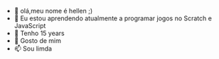 - 👋 olá,meu nome é hellen ;)
- 👀 Eu estou aprendendo atualmente a programar jogos no Scratch e JavaScript 
- 🌱 Tenho 15 years
- 💞️ Gosto de mim
- 📫 Sou limda

<!---
bachihellen/bachihellen is a ✨ special ✨ repository because its `README.md` (this file) appears on your GitHub profile.
You can click the Preview link to take a look at your changes.
--->
